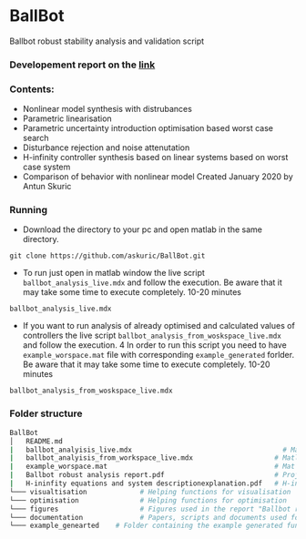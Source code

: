 # BallBot

Ballbot robust stability analysis and validation script

### Developement report on the [link](https://drive.google.com/file/d/173H89YTg0KzFeuuBQUfmOdzcJab17GtW/view?usp=sharing)

### Contents:
- Nonlinear model synthesis with distrubances
- Parametric linearisation 
- Parametric uncertainty introduction
optimisation based worst case search
- Disturbance rejection and noise attenutation
- H-infinity controller synthesis
based on linear systems 
based on worst case system
- Comparison of behavior with nonlinear model
Created January 2020 by Antun Skuric

### Running
- Download the directory to your pc and open matlab in the same directory.
```shell
git clone https://github.com/askuric/BallBot.git
```

- To run just open in matlab window the live script `ballbot_analysis_live.mdx` and follow the execution. 
Be aware that it may take some time to execute completely. 10-20 minutes 
```shell
ballbot_analysis_live.mdx
```

- If you want to run analysis of already optimised and calculated values of controllers the live script `ballbot_analysis_from_woskspace_live.mdx` and follow the execution. 4
In order to run this script you need to have `example_worspace.mat` file with corresponding `example_generated` forlder.
Be aware that it may take some time to execute completely. 10-20 minutes 
```shell
ballbot_analysis_from_woskspace_live.mdx
```

### Folder structure
```bash
BallBot
│   README.md  
|   ballbot_analyisis_live.mdx  	                               # Matlab script running the analysis
|   ballbot_analyisis_from_workspace_live.mdx  	                 # Matlab script running the from mat file `workspace.mat`
|   example_worspace.mat                                         # Mat file containing one precalcualted workspace
|   Ballbot robust analysis report.pdf	                         # Project report
|   H-ininfity equations and system descriptionexplanation.pdf	 # H-infinity system representation expalnation
└─── visualtisation 			# Helping functions for visualisation
└─── optimisation   			# Helping functions for optimisation
└─── figures        			# Figures used in the report "Ballbot robust analysis report.pdf"
└─── documentation  			# Papers, scripts and documents used for analysis
└─── example_genearted    # Folder containing the example generated functions and system model equations
```
